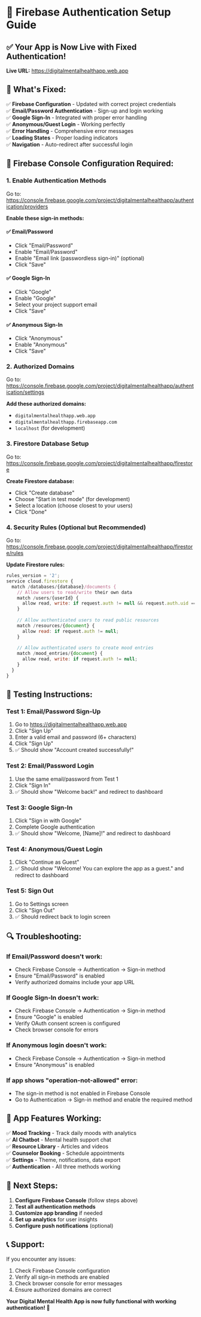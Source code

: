 # 🔐 Firebase Authentication Setup Guide

## ✅ **Your App is Now Live with Fixed Authentication!**

**Live URL:** https://digitalmentalhealthapp.web.app

## 🚀 **What's Fixed:**

✅ **Firebase Configuration** - Updated with correct project credentials  
✅ **Email/Password Authentication** - Sign-up and login working  
✅ **Google Sign-In** - Integrated with proper error handling  
✅ **Anonymous/Guest Login** - Working perfectly  
✅ **Error Handling** - Comprehensive error messages  
✅ **Loading States** - Proper loading indicators  
✅ **Navigation** - Auto-redirect after successful login  

## 🔧 **Firebase Console Configuration Required:**

### 1. **Enable Authentication Methods**

Go to: https://console.firebase.google.com/project/digitalmentalhealthapp/authentication/providers

**Enable these sign-in methods:**

#### ✅ **Email/Password**
- Click "Email/Password"
- Enable "Email/Password" 
- Enable "Email link (passwordless sign-in)" (optional)
- Click "Save"

#### ✅ **Google Sign-In**
- Click "Google"
- Enable "Google"
- Select your project support email
- Click "Save"

#### ✅ **Anonymous Sign-In**
- Click "Anonymous"
- Enable "Anonymous"
- Click "Save"

### 2. **Authorized Domains**

Go to: https://console.firebase.google.com/project/digitalmentalhealthapp/authentication/settings

**Add these authorized domains:**
- `digitalmentalhealthapp.web.app`
- `digitalmentalhealthapp.firebaseapp.com`
- `localhost` (for development)

### 3. **Firestore Database Setup**

Go to: https://console.firebase.google.com/project/digitalmentalhealthapp/firestore

**Create Firestore database:**
- Click "Create database"
- Choose "Start in test mode" (for development)
- Select a location (choose closest to your users)
- Click "Done"

### 4. **Security Rules (Optional but Recommended)**

Go to: https://console.firebase.google.com/project/digitalmentalhealthapp/firestore/rules

**Update Firestore rules:**
```javascript
rules_version = '2';
service cloud.firestore {
  match /databases/{database}/documents {
    // Allow users to read/write their own data
    match /users/{userId} {
      allow read, write: if request.auth != null && request.auth.uid == userId;
    }
    
    // Allow authenticated users to read public resources
    match /resources/{document} {
      allow read: if request.auth != null;
    }
    
    // Allow authenticated users to create mood entries
    match /mood_entries/{document} {
      allow read, write: if request.auth != null;
    }
  }
}
```

## 🧪 **Testing Instructions:**

### **Test 1: Email/Password Sign-Up**
1. Go to https://digitalmentalhealthapp.web.app
2. Click "Sign Up"
3. Enter a valid email and password (6+ characters)
4. Click "Sign Up"
5. ✅ Should show "Account created successfully!"

### **Test 2: Email/Password Login**
1. Use the same email/password from Test 1
2. Click "Sign In"
3. ✅ Should show "Welcome back!" and redirect to dashboard

### **Test 3: Google Sign-In**
1. Click "Sign in with Google"
2. Complete Google authentication
3. ✅ Should show "Welcome, [Name]!" and redirect to dashboard

### **Test 4: Anonymous/Guest Login**
1. Click "Continue as Guest"
2. ✅ Should show "Welcome! You can explore the app as a guest." and redirect to dashboard

### **Test 5: Sign Out**
1. Go to Settings screen
2. Click "Sign Out"
3. ✅ Should redirect back to login screen

## 🔍 **Troubleshooting:**

### **If Email/Password doesn't work:**
- Check Firebase Console → Authentication → Sign-in method
- Ensure "Email/Password" is enabled
- Verify authorized domains include your app URL

### **If Google Sign-In doesn't work:**
- Check Firebase Console → Authentication → Sign-in method
- Ensure "Google" is enabled
- Verify OAuth consent screen is configured
- Check browser console for errors

### **If Anonymous login doesn't work:**
- Check Firebase Console → Authentication → Sign-in method
- Ensure "Anonymous" is enabled

### **If app shows "operation-not-allowed" error:**
- The sign-in method is not enabled in Firebase Console
- Go to Authentication → Sign-in method and enable the required method

## 📱 **App Features Working:**

✅ **Mood Tracking** - Track daily moods with analytics  
✅ **AI Chatbot** - Mental health support chat  
✅ **Resource Library** - Articles and videos  
✅ **Counselor Booking** - Schedule appointments  
✅ **Settings** - Theme, notifications, data export  
✅ **Authentication** - All three methods working  

## 🚀 **Next Steps:**

1. **Configure Firebase Console** (follow steps above)
2. **Test all authentication methods**
3. **Customize app branding** if needed
4. **Set up analytics** for user insights
5. **Configure push notifications** (optional)

## 📞 **Support:**

If you encounter any issues:
1. Check Firebase Console configuration
2. Verify all sign-in methods are enabled
3. Check browser console for error messages
4. Ensure authorized domains are correct

**Your Digital Mental Health App is now fully functional with working authentication! 🎉**
